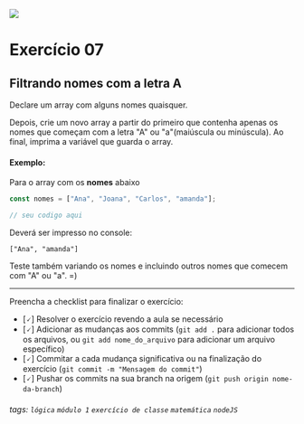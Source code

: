 ![](https://i.imgur.com/xG74tOh.png)

# Exercício 07

## Filtrando nomes com a letra A

Declare um array com alguns nomes quaisquer.

Depois, crie um novo array a partir do primeiro que contenha apenas os nomes que começam com a letra "A" ou "a"(maiúscula ou minúscula).
Ao final, imprima a variável que guarda o array.

#### Exemplo:

Para o array com os **nomes** abaixo

```javascript
const nomes = ["Ana", "Joana", "Carlos", "amanda"];

// seu codigo aqui
```

Deverá ser impresso no console:

```
["Ana", "amanda"]
```

Teste também variando os nomes e incluindo outros nomes que comecem com "A" ou "a". =)

---

Preencha a checklist para finalizar o exercício:

- [🗸] Resolver o exercício revendo a aula se necessário
- [🗸] Adicionar as mudanças aos commits (`git add .` para adicionar todos os arquivos, ou `git add nome_do_arquivo` para adicionar um arquivo específico)
- [🗸] Commitar a cada mudança significativa ou na finalização do exercício (`git commit -m "Mensagem do commit"`)
- [🗸] Pushar os commits na sua branch na origem (`git push origin nome-da-branch`)

###### tags: `lógica` `módulo 1` `exercício de classe` `matemática` `nodeJS`
